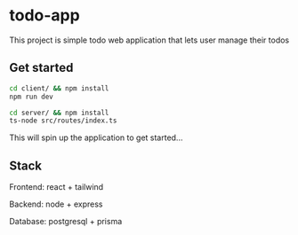 
# todo-app

This project is simple todo web application that lets user manage their todos

## Get started
```bash
cd client/ && npm install
npm run dev
```
```bash
cd server/ && npm install
ts-node src/routes/index.ts
```
This will spin up the application to get started...

## Stack
Frontend: react + tailwind

Backend: node + express

Database: postgresql + prisma
